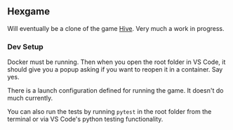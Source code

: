 ## Hexgame

Will eventually be a clone of the game [Hive](https://gen42.com/games/hive). Very much a work in progress.

### Dev Setup

Docker must be running. Then when you open the root folder in VS Code, it should give you a popup asking if you want to reopen it in a container. Say yes.

There is a launch configuration defined for running the game. It doesn't do much currently.

You can also run the tests by running `pytest` in the root folder from the terminal or via VS Code's python testing functionality.